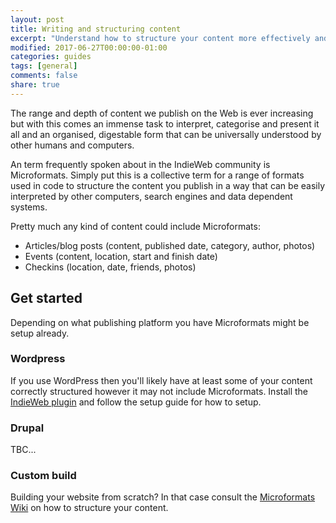 ```yaml
---
layout: post
title: Writing and structuring content
excerpt: "Understand how to structure your content more effectively and present it in a way that search engines and other users and services on the Web interpret your content effectively."
modified: 2017-06-27T00:00:00-01:00
categories: guides
tags: [general]
comments: false
share: true
---
```


The range and depth of content we publish on the Web is ever increasing but with this comes an immense task to interpret, categorise and present it all and an organised, digestable form that can be universally understood by other humans and computers.

An term frequently spoken about in the IndieWeb community is Microformats. Simply put this is a collective term for a range of formats used in code to structure the content you publish in a way that can be easily interpreted by other computers, search engines and data dependent systems.

Pretty much any kind of content could include Microformats:

- Articles/blog posts (content, published date, category, author, photos)
- Events (content, location, start and finish date)
- Checkins (location, date, friends, photos)

## Get started
Depending on what publishing platform you have Microformats might be setup already.

### Wordpress
If you use WordPress then you'll likely have at least some of your content correctly structured however it may not include Microformats. Install the [IndieWeb plugin](https://en-gb.wordpress.org/plugins/indieweb/) and follow the setup guide for how to setup.

### Drupal
TBC...

### Custom build
Building your website from scratch? In that case consult the [Microformats Wiki](http://microformats.org/wiki/Main_Page) on how to structure your content.
